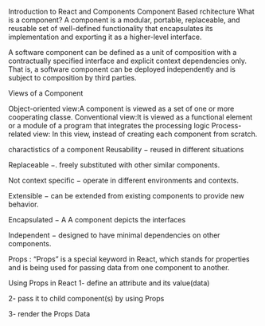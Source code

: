 Introduction to React and Components
Component Based rchitecture
What is a component?
A component is a modular, portable, replaceable, and reusable set of well-defined functionality that encapsulates its implementation and exporting it as a higher-level interface.

A software component can be defined as a unit of composition with a contractually specified interface and explicit context dependencies only. That is, a software component can be deployed independently and is subject to composition by third parties.

Views of a Component

Object-oriented view:A component is viewed as a set of one or more cooperating classe.
Conventional view:It is viewed as a functional element or a module of a program that integrates the processing logic
Process-related view: In this view, instead of creating each component from scratch.

charactistics of a component
Reusability − reused in different situations

Replaceable −. freely substituted with other similar components.

Not context specific − operate in different environments and contexts.

Extensible − can be extended from existing components to provide new behavior.

Encapsulated − A A component depicts the interfaces

Independent − designed to have minimal dependencies on other components.




Props :
“Props” is a special keyword in React, which stands for properties and is being used for passing data from one component to another.

Using Props in React
1- define an attribute and its value(data)

2- pass it to child component(s) by using Props

3- render the Props Data